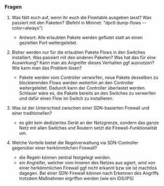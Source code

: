 ### Fragen 
1. Was fällt euch auf, wenn ihr euch die Flowtable ausgeben lasst? Was passiert mit den Paketen? (Befehl in Mininet: "dpctl dump-flows --color=always")
   - Antwort: Alle erlaubten Pakete werden geflutet statt an einen gezielten Port weitergeleitet.

2. Bisher werden nur für die erlaubten Pakete Flows in den Switches installiert. Was passiert mit den anderen Paketen? Was hat das für eine Auswirkung? Kann man als Angreifer dieses Verhalten ggf ausnutzen? Wie kann man das Problem lösen?
    - Pakete werden vom Controller verworfen, neue Pakete desselben zu blockierenden Flows werden weiterhin an den Controller weitergeleitet. Dadurch kann der Controller überlastet werden. Schlauer wäre es, die Pakete bereits an den Switches zu verwerfen und dafür einen Flow im Switch zu installieren.

3. Was ist der Unterschied zwischen einer SDN-basierten Firewall und einer traditionellen?
   - es gibt kein dediziertes Gerät an der Netzgrenze, sondern das ganze Netz mit allen Switches und Routern setzt die Firewall-Funktionalität um.

4. Welche Vorteile bietet die Regelverwaltung via SDN-Controller gegenüber einer herkömmlichen Firewall?
   - die Regeln können zentral festgelegt werden.
   - ein Angreifer, welcher vom Inneren des Netzes aus agiert, wird von einer herkömmlichen Firewall ggf nicht erkannt bzw sie ist machtlos dagegen. Bei einer SDN-Firewall können nach Erkennen des Angriffs trotzdem Maßnahmen ergriffen werden (wie ein IDS/IPS)
